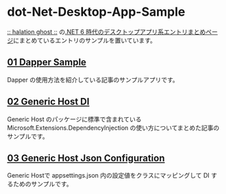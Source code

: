 # dot-Net-Desktop-App-Sample
[:: halation ghost ::](https://elf-mission.net/) の[.NET 6 時代のデスクトップアプリ系エントリまとめページ](https://elf-mission.net/dot-net-6-desktop-app-index/)にまとめているエントリのサンプルを置いています。

## [01 Dapper Sample](https://github.com/YouseiSakusen/dot-Net-Desktop-App-Sample/tree/main/01-DapperSample)

Dapper の使用方法を紹介している記事のサンプルアプリです。

## [02 Generic Host DI](https://github.com/YouseiSakusen/dot-Net-Desktop-App-Sample/tree/main/02-GenericHostDi)

Generic Host のパッケージに標準で含まれている Microsoft.Extensions.DependencyInjection の使い方についてまとめた記事のサンプルです。

## [03 Generic Host Json Configuration](https://github.com/YouseiSakusen/dot-Net-Desktop-App-Sample/tree/main/03-GenericHostJsonConfiguration)

Generic Hostで appsettings.json 内の設定値をクラスにマッピングして DI するためのサンプルです。
